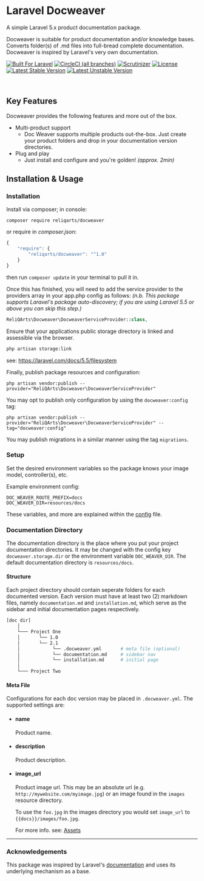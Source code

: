 # Laravel Docweaver

A simple Laravel 5.x product documentation package. 

Docweaver is suitable for product documentation and/or knowledge bases. Converts folder(s) of .md files into full-bread complete documentation. Docweaver is inspired by Laravel's very own documentation.

[![Built For Laravel](https://img.shields.io/badge/built%20for-laravel-red.svg?style=flat-square)](http://laravel.com)
[![CircleCI (all branches)](https://img.shields.io/circleci/project/github/reliqarts/docweaver.svg?style=flat-square)](https://circleci.com/gh/reliqarts/docweaver)
[![Scrutinizer](https://img.shields.io/scrutinizer/g/reliqarts/docweaver.svg?style=flat-square)](https://scrutinizer-ci.com/g/reliqarts/docweaver/)
[![License](https://poser.pugx.org/reliqarts/docweaver/license?format=flat-square)](https://packagist.org/packages/reliqarts/docweaver)
[![Latest Stable Version](https://poser.pugx.org/reliqarts/docweaver/version?format=flat-square)](https://packagist.org/packages/reliqarts/docweaver)
[![Latest Unstable Version](https://poser.pugx.org/reliqarts/docweaver/v/unstable?format=flat-square)](//packagist.org/packages/reliqarts/docweaver)

&nbsp;

## Key Features

Docweaver provides the following features and more out of the box.

- Multi-product support
    - Doc Weaver supports multiple products out-the-box. Just create your product folders and drop in your documentation version directories.
- Plug and play
    - Just install and configure and you're golden! *(approx. 2min)*

## Installation & Usage

### Installation

Install via composer; in console: 
```
composer require reliqarts/docweaver
``` 
or require in *composer.json*:
```js
{
    "require": {
        "reliqarts/docweaver": "^1.0"
    }
}
```
then run `composer update` in your terminal to pull it in.

Once this has finished, you will need to add the service provider to the providers array in your app.php config as follows:
*(n.b. This package supports Laravel's package auto-discovery; if you are using Laravel 5.5 or above you can skip this step.)*

```php
ReliQArts\Docweaver\DocweaverServiceProvider::class,
```

Ensure that your applications public storage directory is linked and assessible via the browser.

```bash 
php artisan storage:link
```
see: https://laravel.com/docs/5.5/filesystem

Finally, publish package resources and configuration:

```
php artisan vendor:publish --provider="ReliQArts\Docweaver\DocweaverServiceProvider"
``` 

You may opt to publish only configuration by using the `docweaver:config` tag:

```
php artisan vendor:publish --provider="ReliQArts\Docweaver\DocweaverServiceProvider" --tag="docweaver:config"
``` 
You may publish migrations in a similar manner using the tag `migrations`.

### Setup

Set the desired environment variables so the package knows your image model, controller(s), etc. 

Example environment config:
```
DOC_WEAVER_ROUTE_PREFIX=docs
DOC_WEAVER_DIR=resources/docs
```

These variables, and more are explained within the [config](https://github.com/ReliQArts/laravel-docweaver/blob/master/src/config/config.php) file.

### Documentation Directory

The documentation directory is the place where you put your project documentation directories. It may be changed with the config key `docweaver.storage.dir` or the environment variable `DOC_WEAVER_DIR`. The default documentation directory is `resources/docs`.

#### Structure

Each project directory should contain seperate folders for each documented version. Each version must have at least two (2) markdown files, namely `documentation.md` and `installation.md`, which serve as the sidebar and initial documentation pages respectively.

```bash
[doc dir]
    │
    └─── Project One
    │       └── 1.0 
    │       └── 2.1
    │            └── .docweaver.yml       # meta file (optional)
    │            └── documentation.md     # sidebar nav
    │            └── installation.md      # initial page
    │
    └─── Project Two
```

#### Meta File

Configurations for each doc version may be placed in `.docweaver.yml`. The supported settings are:
- #### name
    Product name.
- #### description
    Product description.

- #### image_url
    Product image url. This may be an absolute url (e.g. `http://mywebsite.com/myimage.jpg`) or an image found in the `images` resource directory.

    To use the `foo.jpg` in the images directory you would set `image_url` to `{{docs}}/images/foo.jpg`.

    For more info. see: [Assets](/docs/{{version}}/assets)

----

### Acknowledgements

This package was inspired by Laravel's [documentation](https://github.com/laravel/laravel) and uses its underlying mechanism as a base.